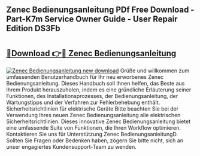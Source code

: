## Zenec Bedienungsanleitung PDf Free Download - Part-K7m Service Owner Guide - User Repair Edition DS3Fb

# <h2><a href="http://df5lzik.blite.top/?on=Zenec+Bedienungsanleitung">🔗Download 👉🔴 Zenec Bedienungsanleitung</a></h2>

[![Zenec Bedienungsanleitung new download](https://i.imgur.com/lujVjoI.png)](http://df5lzik.blite.top/?on=Zenec+Bedienungsanleitung)
Grüße und willkommen zum umfassenden Benutzerhandbuch für Ihr neu erworbenes Zenec Bedienungsanleitung. Dieses Handbuch soll Ihnen helfen, das Beste aus Ihrem Produkt herauszuholen, indem es eine gründliche Erläuterung seiner Funktionen, des Installationsprozesses, der Bedienungsanleitung, der Wartungstipps und der Verfahren zur Fehlerbehebung enthält. Sicherheitsrichtlinien für elektrische Geräte Bitte beachten Sie bei der Verwendung Ihres neuen Zenec Bedienungsanleitung alle elektrischen Sicherheitsrichtlinien. Dieses innovative Zenec Bedienungsanleitung bietet eine umfassende Suite von Funktionen, die Ihren Workflow optimieren. Kontaktieren Sie uns für Unterstützung Zenec BedienungsanleitungD. Sollten Sie Fragen oder Bedenken haben, zögern Sie bitte nicht, sich an unser engagiertes Kundensupport-Team zu wenden.
